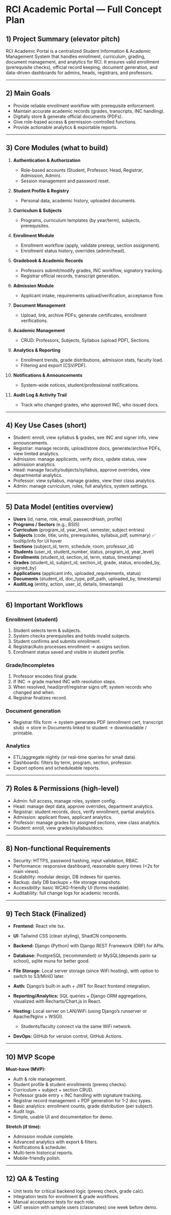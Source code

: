 
# RCI Academic Portal — Full Concept Plan

## 1) Project Summary (elevator pitch)

RCI Academic Portal is a centralized Student Information & Academic Management System that handles enrollment, curriculum, grading, document management, and analytics for RCI. It ensures valid enrollment (prerequisite checks), official record keeping, document generation, and data-driven dashboards for admins, heads, registrars, and professors.

---

## 2) Main Goals

* Provide reliable enrollment workflow with prerequisite enforcement.
* Maintain accurate academic records (grades, transcripts, INC handling).
* Digitally store & generate official documents (PDFs).
* Give role-based access & permission-controlled functions.
* Provide actionable analytics & exportable reports.
<!-- * Be easy to deploy and maintain within 4 months MVP timeline.  i dont know the time for the scope as of now-->

---

## 3) Core Modules (what to build)

1. **Authentication & Authorization**

   * Role-based accounts (Student, Professor, Head, Registrar, Admission, Admin).
   * Session management and password reset.
2. **Student Profile & Registry**

   * Personal data, academic history, uploaded documents.
3. **Curriculum & Subjects**

   * Programs, curriculum templates (by year/term), subjects, prerequisites.
4. **Enrollment Module**

   * Enrollment workflow (apply, validate prereqs, section assignment).
   * Enrollment status history, overrides (admin/head).
5. **Gradebook & Academic Records**

   * Professors submit/modify grades, INC workflow, signatory tracking.
   * Registrar official records, transcript generation.
6. **Admission Module**

   * Applicant intake, requirements upload/verification, acceptance flow.
7. **Document Management**

   * Upload, link, archive PDFs; generate certificates, enrollment verifications.
8. **Academic Management**

   * CRUD: Professors, Subjects, Syllabus (upload PDF), Sections.
9. **Analytics & Reporting**

   * Enrollment trends, grade distributions, admission stats, faculty load.
   * Filtering and export (CSV/PDF).
10. **Notifications & Announcements**

    * System-wide notices, student/professional notifications.
11. **Audit Log & Activity Trail**

    * Track who changed grades, who approved INC, who issued docs.

---

## 4) Key Use Cases (short)

* Student: enroll, view syllabus & grades, see INC and signer info, view announcements.
* Registrar: manage records, upload/store docs, generate/archive PDFs, view limited analytics.
* Admission: manage applicants, verify docs, update status, view admission analytics.
* Head: manage faculty/subjects/syllabus, approve overrides, view departmental analytics.
* Professor: view syllabus, manage grades, view their class analytics.
* Admin: manage curriculum, roles, full analytics, system settings.

---

## 5) Data Model (entities overview)

* **Users** (id, name, role, email, passwordHash, profile)
* **Programs / Sectors** (e.g., BSIS)
* **Curriculum** (program_id, year_level, semester, subject entries)
* **Subjects** (code, title, units, prerequisites, syllabus_pdf, summary) ✅ tooltip/info for UI hover
* **Sections** (subject_id, term, schedule, room, professor_id)
* **Students** (user_id, student_number, status, program_id, year_level)
* **Enrollments** (student_id, section_id, term, status, timestamp)
* **Grades** (student_id, subject_id, section_id, grade, status, encoded_by, signed_by)
* **Applications** (applicant info, uploaded_requirements, status)
* **Documents** (student_id, doc_type, pdf_path, uploaded_by, timestamp)
* **AuditLog** (entity, action, user_id, details, timestamp)


---

## 6) Important Workflows

### Enrollment (student)

1. Student selects term & subjects.
2. System checks prerequisites and holds invalid subjects.
3. Student confirms and submits enrollment.
4. Registrar/Auto processes enrollment -> assigns section.
5. Enrollment status saved and visible in student profile.

### Grade/Incompletes

1. Professor encodes final grade.
2. If INC -> grade marked INC with resolution steps.
3. When resolved, head/prof/registrar signs off; system records who changed and when.
4. Registrar finalizes record.

### Document generation

* Registrar fills form → system generates PDF (enrollment cert, transcript stub) → store in Documents linked to student → downloadable / printable.

### Analytics

* ETL/aggregate nightly (or real-time queries for small data).
* Dashboards: filters by term, program, section, professor.
* Export options and scheduleable reports.

---

## 7) Roles & Permissions (high-level)

* Admin: full access, manage roles, system config.
* Head: manage dept data, approve overrides, department analytics.
* Registrar: student records, docs, verify enrollment, partial analytics.
* Admission: applicant flows, applicant analytics.
* Professor: manage grades for assigned sections, view class analytics.
* Student: enroll, view grades/syllabus/docs.

---

## 8) Non-functional Requirements

* Security: HTTPS, password hashing, input validation, RBAC.
* Performance: responsive dashboard, reasonable query times (<2s for main views).
* Scalability: modular design, DB indexes for queries.
* Backup: daily DB backups + file storage snapshots.
* Accessibility: basic WCAG-friendly UI (forms readable).
* Auditability: full change logs for academic records.

---


## 9) Tech Stack (Finalized)

* **Frontend:** React vite tsx.
* **UI:** Tailwind CSS (clean styling), ShadCN components.
* **Backend:** Django (Python) with Django REST Framework (DRF) for APIs.
* **Database:** PostgreSQL (recommended) or MySQL(depends parin sa school), sqlite muna for better good.
* **File Storage:** Local server storage (since WiFi hosting), with option to switch to S3/MinIO later.
* **Auth:** Django’s built-in auth + JWT for React frontend integration.
* **Reporting/Analytics:** SQL queries + Django ORM aggregations, visualized with Recharts/Chart.js in React.
* **Hosting:** Local server on LAN/WiFi (using Django’s runserver or Apache/Nginx + WSGI).

  * Students/faculty connect via the same WiFi network.
  <!-- * (Optional later) Cloud/VPS deployment for remote access. pero malabo HAHAHA  -->
* **DevOps:** GitHub for version control, GitHub Actions.

---


## 10) MVP Scope

**Must-have (MVP):**

* Auth & role management.
* Student profile & student enrollments (prereq checks).
* Curriculum + subject + section CRUD.
* Professor grade entry + INC handling with signature tracking.
* Registrar record management + PDF generation for 1-2 doc types.
* Basic analytics: enrollment counts, grade distribution (per subject).
* Audit logs.
* Simple, usable UI and documentation for demo.

**Stretch (if time):**

* Admission module complete.
* Advanced analytics with export & filters.
* Notifications & scheduler.
* Multi-term historical reports.
* Mobile-friendly polish.

---

## 12) QA & Testing

* Unit tests for critical backend logic (prereq check, grade calc).
* Integration tests for enrollment & grade workflows.
* Manual acceptance tests for each role.
* UAT session with sample users (classmates) one week before demo.

